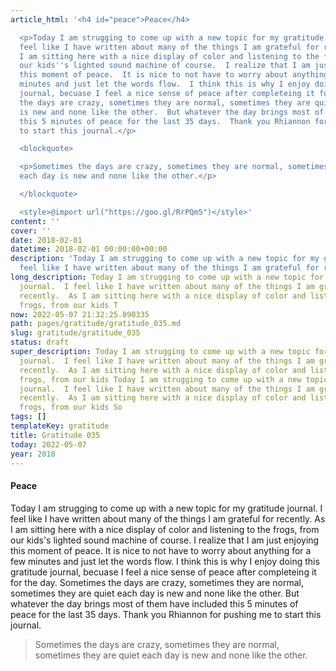 ```yaml
---
article_html: '<h4 id="peace">Peace</h4>

  <p>Today I am strugging to come up with a new topic for my gratitude journal.  I
  feel like I have written about many of the things I am grateful for recently.  As
  I am sitting here with a nice display of color and listening to the frogs, from
  our kids''s lighted sound machine of course.  I realize that I am just enjoying
  this moment of peace.  It is nice to not have to worry about anything for a few
  minutes and just let the words flow.  I think this is why I enjoy doing this gratitude
  journal, becuase I feel a nice sense of peace after completeing it for the day.  Sometimes
  the days are crazy, sometimes they are normal, sometimes they are quiet each day
  is new and none like the other.  But whatever the day brings most of them have included
  this 5 minutes of peace for the last 35 days.  Thank you Rhiannon for pushing me
  to start this journal.</p>

  <blockquote>

  <p>Sometimes the days are crazy, sometimes they are normal, sometimes they are quiet
  each day is new and none like the other.</p>

  </blockquote>

  <style>@import url("https://goo.gl/RrPQm5")</style>'
content: ''
cover: ''
date: 2018-02-01
datetime: 2018-02-01 00:00:00+00:00
description: 'Today I am strugging to come up with a new topic for my gratitude journal.  I
  feel like I have written about many of the things I am grateful for recently.  As '
long_description: Today I am strugging to come up with a new topic for my gratitude
  journal.  I feel like I have written about many of the things I am grateful for
  recently.  As I am sitting here with a nice display of color and listening to the
  frogs, from our kids T
now: 2022-05-07 21:32:25.890335
path: pages/gratitude/gratitude_035.md
slug: gratitude/gratitude_035
status: draft
super_description: Today I am strugging to come up with a new topic for my gratitude
  journal.  I feel like I have written about many of the things I am grateful for
  recently.  As I am sitting here with a nice display of color and listening to the
  frogs, from our kids Today I am strugging to come up with a new topic for my gratitude
  journal.  I feel like I have written about many of the things I am grateful for
  recently.  As I am sitting here with a nice display of color and listening to the
  frogs, from our kids So
tags: []
templateKey: gratitude
title: Gratitude 035
today: 2022-05-07
year: 2018
---
```


#### Peace

Today I am strugging to come up with a new topic for my gratitude journal.  I feel like I have written about many of the things I am grateful for recently.  As I am sitting here with a nice display of color and listening to the frogs, from our kids's lighted sound machine of course.  I realize that I am just enjoying this moment of peace.  It is nice to not have to worry about anything for a few minutes and just let the words flow.  I think this is why I enjoy doing this gratitude journal, becuase I feel a nice sense of peace after completeing it for the day.  Sometimes the days are crazy, sometimes they are normal, sometimes they are quiet each day is new and none like the other.  But whatever the day brings most of them have included this 5 minutes of peace for the last 35 days.  Thank you Rhiannon for pushing me to start this journal.

> Sometimes the days are crazy, sometimes they are normal, sometimes they are quiet each day is new and none like the other.


<style>@import url("https://goo.gl/RrPQm5")</style>